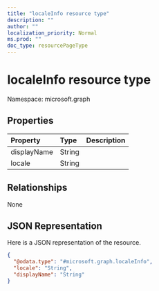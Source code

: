 ```yaml
---
title: "localeInfo resource type"
description: ""
author: ""
localization_priority: Normal
ms.prod: ""
doc_type: resourcePageType
---
```


# localeInfo resource type


Namespace: microsoft.graph



## Properties
|Property|Type|Description|
|:---|:---|:---|
|displayName|String||
|locale|String||

## Relationships
None

## JSON Representation
Here is a JSON representation of the resource.
<!-- {
  "blockType": "resource",
  "@odata.type": "microsoft.graph.localeInfo"
}
-->
``` json
{
  "@odata.type": "#microsoft.graph.localeInfo",
  "locale": "String",
  "displayName": "String"
}
```


